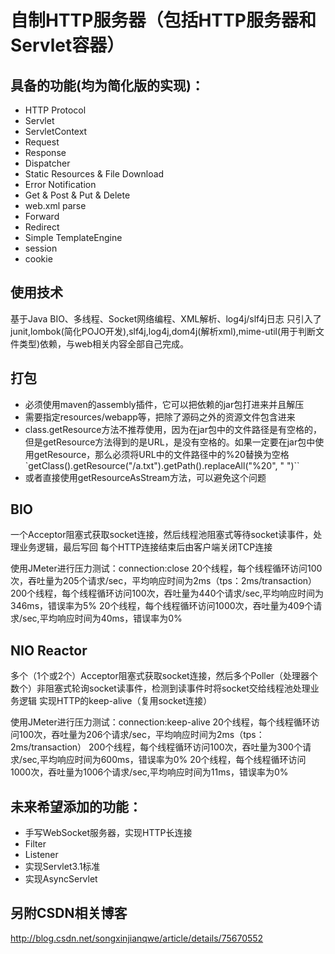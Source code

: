 # 自制HTTP服务器（包括HTTP服务器和Servlet容器）
## 具备的功能(均为简化版的实现)：

- HTTP Protocol
- Servlet
- ServletContext
- Request
- Response
- Dispatcher
- Static Resources & File Download
- Error Notification
- Get & Post & Put & Delete
- web.xml parse
- Forward
- Redirect
- Simple TemplateEngine
- session
- cookie

## 使用技术

基于Java BIO、多线程、Socket网络编程、XML解析、log4j/slf4j日志
只引入了junit,lombok(简化POJO开发),slf4j,log4j,dom4j(解析xml),mime-util(用于判断文件类型)依赖，与web相关内容全部自己完成。

## 打包
- 必须使用maven的assembly插件，它可以把依赖的jar包打进来并且解压
- 需要指定resources/webapp等，把除了源码之外的资源文件包含进来
- class.getResource方法不推荐使用，因为在jar包中的文件路径是有空格的，但是getResource方法得到的是URL，是没有空格的。如果一定要在jar包中使用getResource，那么必须将URL中的文件路径中的%20替换为空格`getClass().getResource("/a.txt").getPath().replaceAll("%20", " ")``
- 或者直接使用getResourceAsStream方法，可以避免这个问题

## BIO
一个Acceptor阻塞式获取socket连接，然后线程池阻塞式等待socket读事件，处理业务逻辑，最后写回
每个HTTP连接结束后由客户端关闭TCP连接

使用JMeter进行压力测试：connection:close
20个线程，每个线程循环访问100次，吞吐量为205个请求/sec，平均响应时间为2ms（tps：2ms/transaction）
200个线程，每个线程循环访问100次，吞吐量为440个请求/sec,平均响应时间为346ms，错误率为5%
20个线程，每个线程循环访问1000次，吞吐量为409个请求/sec,平均响应时间为40ms，错误率为0%


## NIO Reactor
多个（1个或2个）Acceptor阻塞式获取socket连接，然后多个Poller（处理器个数个）非阻塞式轮询socket读事件，检测到读事件时将socket交给线程池处理业务逻辑
实现HTTP的keep-alive（复用socket连接）

使用JMeter进行压力测试：connection:keep-alive
20个线程，每个线程循环访问100次，吞吐量为206个请求/sec，平均响应时间为2ms（tps：2ms/transaction）
200个线程，每个线程循环访问100次，吞吐量为300个请求/sec,平均响应时间为600ms，错误率为0%
20个线程，每个线程循环访问1000次，吞吐量为1006个请求/sec,平均响应时间为11ms，错误率为0%


## 未来希望添加的功能：
- 手写WebSocket服务器，实现HTTP长连接
- Filter
- Listener
- 实现Servlet3.1标准
- 实现AsyncServlet

## 另附CSDN相关博客
http://blog.csdn.net/songxinjianqwe/article/details/75670552